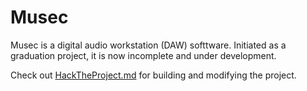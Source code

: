 # Musec

Musec is a digital audio workstation (DAW) softtware. Initiated as a graduation project, it is now incomplete and under development.

Check out [HackTheProject.md](./HackTheProject.md) for building and modifying the project.